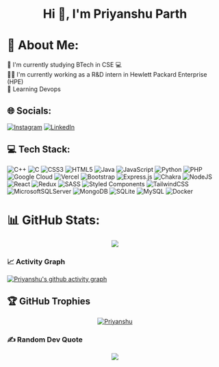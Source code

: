 
<h1 align="center">Hi 👋, I'm Priyanshu Parth</h1>

# 💫 About Me:

 🔭 I'm currently studying BTech in CSE 💻 <br> 
 🧑‍💼 I'm currently working as a R&D intern in Hewlett Packard Enterprise (HPE) <br> 
 🌱 Learning Devops <br>



## 🌐 Socials:

[![Instagram](https://img.shields.io/badge/Instagram-%23E4405F.svg?logo=Instagram&logoColor=white)](https://instagram.com/priyanshuparth) [![LinkedIn](https://img.shields.io/badge/LinkedIn-%230077B5.svg?logo=linkedin&logoColor=white)](https://linkedin.com/in/priyanshuparth) 


## 💻 Tech Stack:

![C++](https://img.shields.io/badge/c++-%2300599C.svg?style=for-the-badge&logo=c%2B%2B&logoColor=white) ![C](https://img.shields.io/badge/c-%2300599C.svg?style=for-the-badge&logo=c&logoColor=white) ![CSS3](https://img.shields.io/badge/css3-%231572B6.svg?style=for-the-badge&logo=css3&logoColor=white) ![HTML5](https://img.shields.io/badge/html5-%23E34F26.svg?style=for-the-badge&logo=html5&logoColor=white) ![Java](https://img.shields.io/badge/java-%23ED8B00.svg?style=for-the-badge&logo=java&logoColor=white) ![JavaScript](https://img.shields.io/badge/javascript-%23323330.svg?style=for-the-badge&logo=javascript&logoColor=%23F7DF1E) ![Python](https://img.shields.io/badge/python-3670A0?style=for-the-badge&logo=python&logoColor=ffdd54) ![PHP](https://img.shields.io/badge/php-%23777BB4.svg?style=for-the-badge&logo=php&logoColor=white) ![Google Cloud](https://img.shields.io/badge/Google%20Cloud-%234285F4.svg?style=for-the-badge&logo=google-cloud&logoColor=white) ![Vercel](https://img.shields.io/badge/vercel-%23000000.svg?style=for-the-badge&logo=vercel&logoColor=white) ![Bootstrap](https://img.shields.io/badge/bootstrap-%23563D7C.svg?style=for-the-badge&logo=bootstrap&logoColor=white) ![Express.js](https://img.shields.io/badge/express.js-%23404d59.svg?style=for-the-badge&logo=express&logoColor=%2361DAFB) ![Chakra](https://img.shields.io/badge/chakra-%234ED1C5.svg?style=for-the-badge&logo=chakraui&logoColor=white) ![NodeJS](https://img.shields.io/badge/node.js-6DA55F?style=for-the-badge&logo=node.js&logoColor=white) ![React](https://img.shields.io/badge/react-%2320232a.svg?style=for-the-badge&logo=react&logoColor=%2361DAFB) ![Redux](https://img.shields.io/badge/redux-%23593d88.svg?style=for-the-badge&logo=redux&logoColor=white) ![SASS](https://img.shields.io/badge/SASS-hotpink.svg?style=for-the-badge&logo=SASS&logoColor=white) ![Styled Components](https://img.shields.io/badge/styled--components-DB7093?style=for-the-badge&logo=styled-components&logoColor=white) ![TailwindCSS](https://img.shields.io/badge/tailwindcss-%2338B2AC.svg?style=for-the-badge&logo=tailwind-css&logoColor=white) ![MicrosoftSQLServer](https://img.shields.io/badge/Microsoft%20SQL%20Sever-CC2927?style=for-the-badge&logo=microsoft%20sql%20server&logoColor=white) ![MongoDB](https://img.shields.io/badge/MongoDB-%234ea94b.svg?style=for-the-badge&logo=mongodb&logoColor=white) ![SQLite](https://img.shields.io/badge/sqlite-%2307405e.svg?style=for-the-badge&logo=sqlite&logoColor=white) ![MySQL](https://img.shields.io/badge/mysql-%2300f.svg?style=for-the-badge&logo=mysql&logoColor=white)  ![Docker](https://img.shields.io/badge/docker-%230db7ed.svg?style=for-the-badge&logo=docker&logoColor=white) 



# 📊 GitHub Stats:
<div align="center">
  
![](https://github-readme-streak-stats.herokuapp.com/?user=Priyanshuparth&theme=midnight-purple&hide_border=false)<br/>

  
</div>

### 📈 Activity Graph
  
[![Priyanshu's github activity graph](https://github-readme-activity-graph.vercel.app/graph?username=Priyanshuparth&bg_color=000000&color=741e85&line=763aa6&point=f7f7f7&area=true&hide_border=true)](https://github.com/ashutosh00710/github-readme-activity-graph)


## 🏆 GitHub Trophies
<p align="center"> <a href="https://github.com/Priyanshuparth/github-profile-trophy"><img src="https://github-profile-trophy.vercel.app/?username=Priyanshuparth&theme=discord&no-bg=true&row=1&margin-w=15&margin-h=15" alt="Priyanshu" /></a> </p>

  
### ✍️ Random Dev Quote
<div align="center">
 
![](https://quotes-github-readme.vercel.app/api?type=horizontal&theme=radical)

</div>
